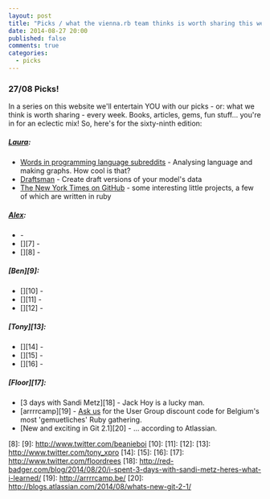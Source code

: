 ```yaml
---
layout: post
title: "Picks / what the vienna.rb team thinks is worth sharing this week"
date: 2014-08-27 20:00
published: false
comments: true
categories:
  - picks
---
```


### 27/08 Picks!

In a series on this website we'll entertain YOU with our picks - or: what we think is worth sharing - every week.
Books, articles, gems, fun stuff... you're in for an eclectic mix! So, here's for the sixty-ninth edition:

##### [Laura][1]:
  - [Words in programming language subreddits][2] - Analysing language and making graphs. How cool is that?
  - [Draftsman][3] - Create draft versions of your model's data
  - [The New York Times on GitHub][4] - some interesting little projects, a few of which are written in ruby

##### [Alex][5]:
  - [][6] -
  - [][7] -
  - [][8] -

##### [Ben][9]:
  - [][10] -
  - [][11] -
  - [][12] -

##### [Tony][13]:
  - [][14] -
  - [][15] -
  - [][16] -

##### [Floor][17]:
  - [3 days with Sandi Metz][18] - Jack Hoy is a lucky man.
  - [arrrrcamp][19] - <a href="mailto:hello@vienna-rb.at?subject=Arrrrcamp discount code">Ask us</a> for the User Group discount code for Belgium's most 'gemuetliches' Ruby gathering.
  - [New and exciting in Git 2.1][20] - ... according to Atlassian.

[1]: http://www.twitter.com/alicetragedy
[2]: https://github.com/Dobiasd/programming-language-subreddits-and-their-choice-of-words
[3]: https://github.com/live-editor/draftsman
[4]: https://github.com/NYTimes
[5]: http://www.twitter.com/alexandertacho
[6]:
[7]:
[8]:
[9]: http://www.twitter.com/beanieboi
[10]:
[11]:
[12]:
[13]: http://www.twitter.com/tony_xpro
[14]:
[15]:
[16]:
[17]: http://www.twitter.com/floordrees
[18]: http://red-badger.com/blog/2014/08/20/i-spent-3-days-with-sandi-metz-heres-what-i-learned/
[19]: http://arrrrcamp.be/
[20]: http://blogs.atlassian.com/2014/08/whats-new-git-2-1/
